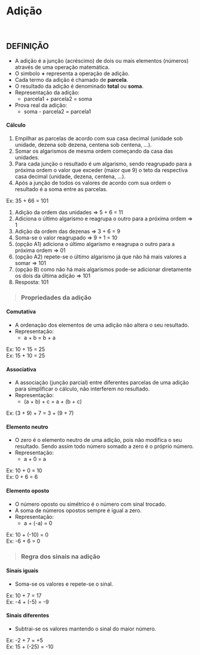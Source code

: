 # Adição

<br>

## DEFINIÇÃO
* A adição é a junção (acréscimo) de dois ou mais elementos (números) através de uma operação matemática.
* O simbolo **+** representa a operação de adição.
* Cada termo da adição é chamado de **parcela**.
* O resultado da adição é denominado **total** ou **soma**.
* Representação da adição:
  - parcela1 + parcela2 = soma
* Prova real da adição:
  - soma - parcela2 = parcela1

#### Cálculo
1. Empilhar as parcelas de acordo com sua casa decimal (unidade sob unidade, dezena sob dezena, centena sob centena, ...).
2. Somar os algarismos de mesma ordem começando da casa das unidades.
3. Para cada junção o resultado é um algarismo, sendo reagrupado para a próxima ordem o valor que exceder (maior que 9) o teto da respectiva casa decimal (unidade, dezena, centena, ...).
4. Após a junção de todos os valores de acordo com sua ordem o resultado é a soma entre as parcelas. 

Ex: 35 + 66 = 101  
1. Adição da ordem das unidades => 5 + 6 = 11
2. Adiciona o último algarismo e reagrupa o outro para a próxima ordem => 1
3. Adição da ordem das dezenas => 3 + 6 = 9  
4. Soma-se o valor reagrupado => 9 + 1 = 10
5. (opção A1) adiciona o último algarismo e reagrupa o outro para a próxima ordem => 01
6. (opção A2) repete-se o último algarismo já que não há mais valores a somar => 101
7. (opção B) como não há mais algarismos pode-se adicionar diretamente os dois da última adição => 101
8. Resposta: 101

> ### Propriedades da adição

#### Comutativa
* A ordenação dos elementos de uma adição não altera o seu resultado.
* Representação:
  - a + b = b + a

Ex: 10 + 15 = 25  
Ex: 15 + 10 = 25  

#### Associativa
* A associação (junção parcial) entre diferentes parcelas de uma adição para simplificar o cálculo, não interferem no resultado.
* Representação:
  - (a + b) + c = a + (b + c)

Ex: (3 + 9) + 7 =  3 + (9 + 7)   

#### Elemento neutro
* O zero é o elemento neutro de uma adição, pois não modifica o seu resultado. Sendo assim todo número somado a zero é o próprio número.
* Representação:
  - a + 0 = a

Ex: 10 + 0 = 10  
Ex: 0 + 6 = 6  

#### Elemento oposto
* O número oposto ou simétrico é o número com sinal trocado.
* A soma de números opostos sempre é igual a zero.
* Representação:
  - a + (-a) = 0

Ex: 10 + (-10) = 0    
Ex: -6 + 6 = 0    

> ### Regra dos sinais na adição

#### Sinais iguais
* Soma-se os valores e repete-se o sinal.

Ex: 10 + 7 = 17  
Ex: -4 + (-5) = -9

#### Sinais diferentes
* Subtrai-se os valores mantendo o sinal do maior número.

Ex: -2 + 7 = +5  
Ex: 15 + (-25) = -10